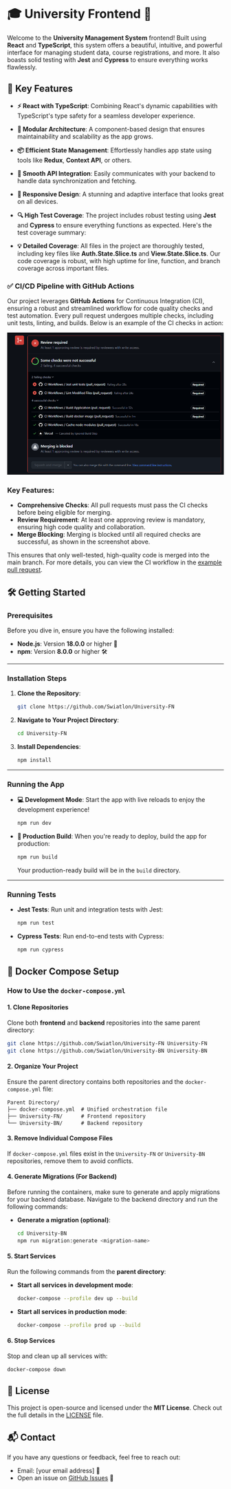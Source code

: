 # 🎓 **University Frontend** 🌟

Welcome to the **University Management System** frontend! Built using **React** and **TypeScript**, this system offers a beautiful, intuitive, and powerful interface for managing student data, course registrations, and more. It also boasts solid testing with **Jest** and **Cypress** to ensure everything works flawlessly.


## 🚀 **Key Features**

- **⚡️ React with TypeScript**: Combining React's dynamic capabilities with TypeScript's type safety for a seamless developer experience.
- **🧩 Modular Architecture**: A component-based design that ensures maintainability and scalability as the app grows.
- **📦 Efficient State Management**: Effortlessly handles app state using tools like **Redux**, **Context API**, or others.
- **🔗 Smooth API Integration**: Easily communicates with your backend to handle data synchronization and fetching.
- **📱 Responsive Design**: A stunning and adaptive interface that looks great on all devices.
- **🔍 High Test Coverage**: The project includes robust testing using **Jest** and **Cypress** to ensure everything functions as expected. Here's the test coverage summary:


- **💡 Detailed Coverage**: All files in the project are thoroughly tested, including key files like **Auth.State.Slice.ts** and **View.State.Slice.ts**. Our code coverage is robust, with high uptime for line, function, and branch coverage across important files.


### ✅ **CI/CD Pipeline with GitHub Actions**

Our project leverages **GitHub Actions** for Continuous Integration (CI), ensuring a robust and streamlined workflow for code quality checks and test automation. Every pull request undergoes multiple checks, including unit tests, linting, and builds. Below is an example of the CI checks in action:

![GitHub Actions CI Workflow](./.github/screens/ci.png)

### **Key Features:**
- **Comprehensive Checks**: All pull requests must pass the CI checks before being eligible for merging.
- **Review Requirement**: At least one approving review is mandatory, ensuring high code quality and collaboration.
- **Merge Blocking**: Merging is blocked until all required checks are successful, as shown in the screenshot above.

This ensures that only well-tested, high-quality code is merged into the main branch. For more details, you can view the CI workflow in the [example pull request](https://github.com/Swiatlon/University-FN/pulls).


## 🛠️ **Getting Started**

### **Prerequisites**

Before you dive in, ensure you have the following installed:

- **Node.js**: Version **18.0.0** or higher 🌱
- **npm**: Version **8.0.0** or higher 🛠️

---

### **Installation Steps**

1. **Clone the Repository**:
   ```bash
   git clone https://github.com/Swiatlon/University-FN
   ```

2. **Navigate to Your Project Directory**:
   ```bash
   cd University-FN
   ```

3. **Install Dependencies**:
   ```bash
   npm install
   ```

---

### **Running the App**

- **💻 Development Mode**:
   Start the app with live reloads to enjoy the development experience!
   ```bash
   npm run dev
   ```

- **🚀 Production Build**:
   When you're ready to deploy, build the app for production:
   ```bash
   npm run build
   ```
   Your production-ready build will be in the `build` directory.

---

### **Running Tests**

- **Jest Tests**: Run unit and integration tests with Jest:
   ```bash
   npm run test
   ```

- **Cypress Tests**: Run end-to-end tests with Cypress:
   ```bash
   npm run cypress
   ```


## 🧩 **Docker Compose Setup**

### How to Use the `docker-compose.yml`

#### 1. Clone Repositories

Clone both **frontend** and **backend** repositories into the same parent directory:

```bash
git clone https://github.com/Swiatlon/University-FN University-FN
git clone https://github.com/Swiatlon/University-BN University-BN
```

#### 2. Organize Your Project

Ensure the parent directory contains both repositories and the `docker-compose.yml` file:

```
Parent Directory/
├── docker-compose.yml  # Unified orchestration file
├── University-FN/      # Frontend repository
└── University-BN/      # Backend repository
```

#### 3. Remove Individual Compose Files

If `docker-compose.yml` files exist in the `University-FN` or `University-BN` repositories, remove them to avoid conflicts.

#### 4. Generate Migrations (For Backend)

Before running the containers, make sure to generate and apply migrations for your backend database. Navigate to the backend directory and run the following commands:

- **Generate a migration (optional)**:
  ```bash
  cd University-BN
  npm run migration:generate <migration-name>
  ```

#### 5. Start Services

Run the following commands from the **parent directory**:

- **Start all services in development mode**:
  ```bash
  docker-compose --profile dev up --build
  ```

- **Start all services in production mode**:
  ```bash
  docker-compose --profile prod up --build
  ```

#### 6. Stop Services

Stop and clean up all services with:

```bash
docker-compose down
```


## 📝 **License**

This project is open-source and licensed under the **MIT License**. Check out the full details in the [LICENSE](LICENSE) file.


## 📬 **Contact**

If you have any questions or feedback, feel free to reach out:

- Email: [your email address] 📧
- Open an issue on [GitHub Issues](https://github.com/Swiatlon/University-FN/issues) 💬
